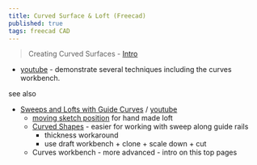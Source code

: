 ```yaml
---
title: Curved Surface & Loft (Freecad)
published: true
tags: freecad CAD
---
```

> Creating Curved Surfaces - [Intro](https://www.digikey.com/en/maker/tutorials/2025/intro-to-freecad-part-8-creating-curved-surfaces)

- [youtube](https://www.youtube.com/watch?v=HDGdeLWGBns) - demonstrate several techniques including the  curves workbench.

see also
- [ Sweeps and Lofts with Guide Curves](https://www.digikey.com/en/maker/tutorials/2025/intro-to-freecad-part-7-sweeps-and-lofts-with-guide-curves) / [youtube](https://www.youtube.com/embed/PBJaLyEjDPI)
	- [moving sketch position](https://youtu.be/PBJaLyEjDPI?si=8okxvyQUvjxR23hw&t=383) for hand made loft
    - [Curved Shapes](https://youtu.be/PBJaLyEjDPI?si=aYu4SCBHmDoifei1&t=1987) - easier for working with sweep along guide rails
    	- thickness workaround
        - use draft workbench + clone + scale down + cut
	- Curves workbench - more advanced - intro on this top pages